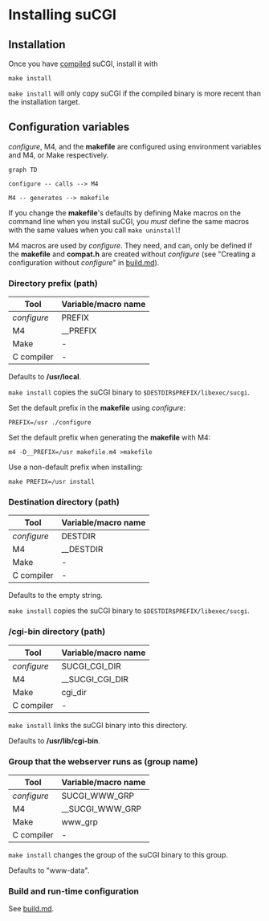 # Installing suCGI

## Installation

Once you have [compiled](building.md) suCGI, install it with

    make install

`make install` will only copy suCGI if the compiled binary
is more recent than the installation target.


## Configuration variables

*configure*, M4, and the **makefile** are configured using environment
variables and M4, or Make respectively.

```mermaid
graph TD

configure -- calls --> M4

M4 -- generates --> makefile
```

If you change the **makefile**'s defaults by defining Make macros on the
command line when you install suCGI, you *must* define the same macros with
the same values when you call `make uninstall`!

M4 macros are used by *configure*. They need, and can, only be defined
if the **makefile** and **compat.h** are created without *configure*
(see "Creating a configuration without *configure*" in [build.md]).

### Directory prefix (path)

| Tool        | Variable/macro name |
| ----------- | ------------------- |
| *configure* | PREFIX              |
| M4          | __PREFIX            |
| Make        | -                   |
| C compiler  | -                   |

Defaults to **/usr/local**.

`make install` copies the suCGI binary to `$DESTDIR$PREFIX/libexec/sucgi`.

Set the default prefix in the **makefile** using *configure*:

    PREFIX=/usr ./configure

Set the default prefix when generating the **makefile** with M4:

    m4 -D__PREFIX=/usr makefile.m4 >makefile

Use a non-default prefix when installing:

    make PREFIX=/usr install

### Destination directory (path)

| Tool        | Variable/macro name |
| ----------- | ------------------- |
| *configure* | DESTDIR             |
| M4          | __DESTDIR           |
| Make        | -                   |
| C compiler  | -                   |

Defaults to the empty string.

`make install` copies the suCGI binary to `$DESTDIR$PREFIX/libexec/sucgi`.

### **/cgi-bin** directory (path)

| Tool        | Variable/macro name |
| ----------- | ------------------- |
| *configure* | SUCGI_CGI_DIR       |
| M4          | __SUCGI_CGI_DIR     |
| Make        | cgi_dir             |
| C compiler  | -                   |

`make install` links the suCGI binary into this directory.

Defaults to **/usr/lib/cgi-bin**.

### Group that the webserver runs as (group name)

| Tool        | Variable/macro name |
| ----------- | ------------------- |
| *configure* | SUCGI_WWW_GRP       |
| M4          | __SUCGI_WWW_GRP     |
| Make        | www_grp             |
| C compiler  | -                   |

`make install` changes the group of the suCGI binary to this group.

Defaults to "www-data".


### Build and run-time configuration

See [build.md].

[build.md]: build.md
